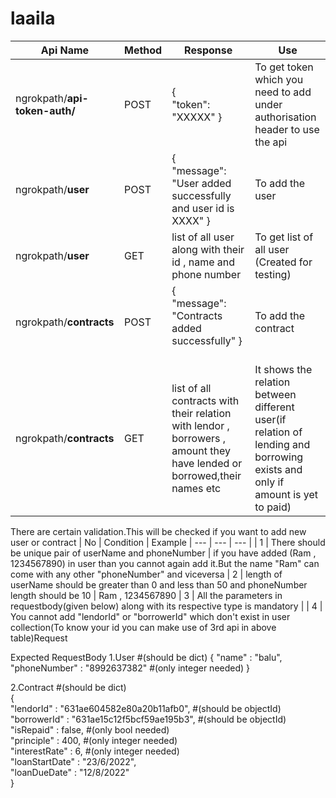 # laaila
| Api Name | Method | Response | Use
| --- | --- | --- | --- | 
| ngrokpath/**api-token-auth/** | POST | {<br/> "token": "XXXXX" }<br/> | To get token which you need to add under authorisation header to use the api 
| ngrokpath/**user** | POST | {<br/> "message": "User added successfully and user id is XXXX" }<br/> | To add the user
| ngrokpath/**user** | GET | list of all user along with their id , name and phone number | To get list of all user (Created for testing)
| ngrokpath/**contracts** | POST | {<br/> "message": "Contracts added successfully" }<br/><br/> | To add the contract
| ngrokpath/**contracts** | GET | list of all contracts with their relation with lendor , borrowers , amount they have lended or borrowed,their names etc | It shows the relation between different user(if relation of lending and borrowing exists and only if amount is yet to paid) 

There are certain validation.This will be checked if you want to add new user or contract
| No | Condition | Example
| --- | --- | --- |
| 1 | There should be unique pair of userName and phoneNumber | if you have added (Ram , 1234567890) in user than you cannot again add it.But the name "Ram" can come with any other "phoneNumber" and viceversa
| 2 | length of userName should be greater than 0 and less than 50 and phoneNumber length should be 10 | Ram , 1234567890
| 3 | All the parameters in requestbody(given below) along with its respective type is mandatory |
| 4 | You cannot add "lendorId" or "borrowerId" which don't exist in user collection(To know your id you can make use of 3rd api in above table)Request

Expected RequestBody 
1.User #(should be dict)
{
    "name" : "balu",
    "phoneNumber" : "8992637382" #(only integer needed)
}

2.Contract #(should be dict)<br/>
{<br/>
    "lendorId" : "631ae604582e80a20b11afb0", #(should be objectId)<br/>
    "borrowerId" : "631ae15c12f5bcf59ae195b3", #(should be objectId)<br/>
    "isRepaid" : false, #(only bool needed)<br/>
    "principle" : 400,  #(only integer needed)<br/>
    "interestRate" : 6, #(only integer needed)<br/>
    "loanStartDate" : "23/6/2022",<br/>
    "loanDueDate" : "12/8/2022"<br/>
}<br/>
